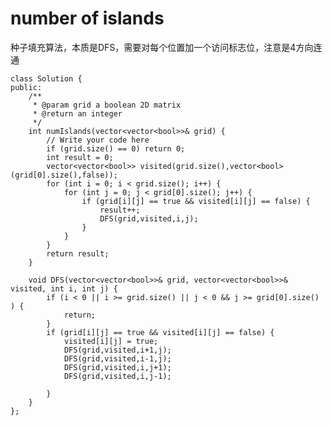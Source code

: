 # number of islands

种子填充算法，本质是DFS，需要对每个位置加一个访问标志位，注意是4方向连通

    class Solution {
    public:
        /**
         * @param grid a boolean 2D matrix
         * @return an integer
         */
        int numIslands(vector<vector<bool>>& grid) {
            // Write your code here
            if (grid.size() == 0) return 0;
            int result = 0;
            vector<vector<bool>> visited(grid.size(),vector<bool>(grid[0].size(),false));
            for (int i = 0; i < grid.size(); i++) {
                for (int j = 0; j < grid[0].size(); j++) {
                    if (grid[i][j] == true && visited[i][j] == false) {
                        result++;
                        DFS(grid,visited,i,j);
                    }
                }
            }
            return result;
        }

        void DFS(vector<vector<bool>>& grid, vector<vector<bool>>& visited, int i, int j) {
            if (i < 0 || i >= grid.size() || j < 0 && j >= grid[0].size() ) {
                return;
            }
            if (grid[i][j] == true && visited[i][j] == false) {
                visited[i][j] = true;
                DFS(grid,visited,i+1,j);
                DFS(grid,visited,i-1,j);
                DFS(grid,visited,i,j+1);
                DFS(grid,visited,i,j-1);

            }
        }
    };
